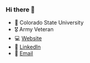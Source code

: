 ### Hi there 👋
- :school: Colorado State University
- :medal_military: Army Veteran
- :computer: [Website](https://zacharywikel.me/)
- :link: [LinkedIn](https://www.linkedin.com/in/zachary-wikel/)
- :email: [Email](mailto:zacharywikel@gmail.com)

<!--
**zwikel/zwikel** is a ✨ _special_ ✨ repository because its `README.md` (this file) appears on your GitHub profile.

Here are some ideas to get you started:

- 🔭 I’m currently working on ...
- 🌱 I’m currently learning ...
- 👯 I’m looking to collaborate on ...
- 🤔 I’m looking for help with ...
- 💬 Ask me about ...
- 📫 How to reach me: ...
- 😄 Pronouns: ...
- ⚡ Fun fact: ...
-->

